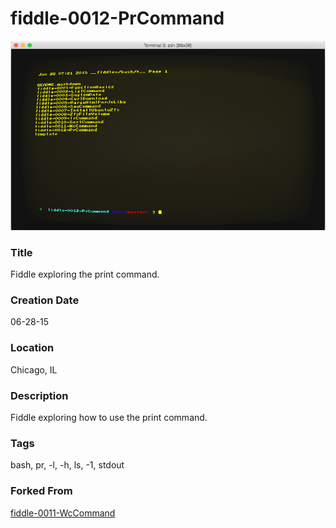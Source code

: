 fiddle-0012-PrCommand
======

![Screenshot](screenshot.png)


### Title

Fiddle exploring the print command.


### Creation Date

06-28-15


### Location

Chicago, IL


### Description

Fiddle exploring how to use the print command.


### Tags

bash, pr, -l, -h, ls, -1, stdout


### Forked From

[fiddle-0011-WcCommand](../fiddle-0011-WcCommand)
